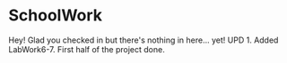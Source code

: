 # SchoolWork
Hey! Glad you checked in but there's nothing in here... yet!
UPD 1. Added LabWork6-7. First half of the project done.
